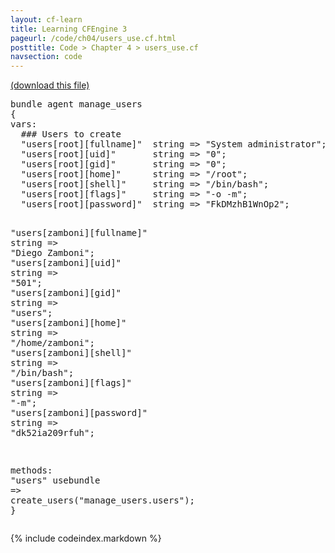 ```yaml
---
layout: cf-learn
title: Learning CFEngine 3
pageurl: /code/ch04/users_use.cf.html
posttitle: Code > Chapter 4 > users_use.cf
navsection: code
---
```


[(download this file)](https://raw.github.com/zzamboni/cf-learn.info/master/src/ch04/users_use.cf)

<div class="highlight"><pre><span class="k">bundle</span> <span class="k">agent</span> <span class="nf">manage_users</span>
<span class="p">{</span>
<span class="kd">vars</span><span class="p">:</span>
  <span class="c">### Users to create</span>
  <span class="p">&quot;</span><span class="nv">users[root][fullname]</span><span class="p">&quot;</span>  <span class="kt">string</span> <span class="o">=&gt;</span> <span class="s">&quot;System administrator&quot;</span><span class="p">;</span>
  <span class="p">&quot;</span><span class="nv">users[root][uid]</span><span class="p">&quot;</span>       <span class="kt">string</span> <span class="o">=&gt;</span> <span class="s">&quot;0&quot;</span><span class="p">;</span>
  <span class="p">&quot;</span><span class="nv">users[root][gid]</span><span class="p">&quot;</span>       <span class="kt">string</span> <span class="o">=&gt;</span> <span class="s">&quot;0&quot;</span><span class="p">;</span>
  <span class="p">&quot;</span><span class="nv">users[root][home]</span><span class="p">&quot;</span>      <span class="kt">string</span> <span class="o">=&gt;</span> <span class="s">&quot;/root&quot;</span><span class="p">;</span>
  <span class="p">&quot;</span><span class="nv">users[root][shell]</span><span class="p">&quot;</span>     <span class="kt">string</span> <span class="o">=&gt;</span> <span class="s">&quot;/bin/bash&quot;</span><span class="p">;</span>
  <span class="p">&quot;</span><span class="nv">users[root][flags]</span><span class="p">&quot;</span>     <span class="kt">string</span> <span class="o">=&gt;</span> <span class="s">&quot;-o -m&quot;</span><span class="p">;</span>
  <span class="p">&quot;</span><span class="nv">users[root][password]</span><span class="p">&quot;</span>  <span class="kt">string</span> <span class="o">=&gt;</span> <span class="s">&quot;FkDMzhB1WnOp2&quot;</span><span class="p">;</span>

  <span class="p">&quot;</span><span class="nv">users[zamboni][fullname]</span><span class="p">&quot;</span>  <span class="kt">string</span> <span class="o">=&gt;</span> <span class="s">&quot;Diego Zamboni&quot;</span><span class="p">;</span>
  <span class="p">&quot;</span><span class="nv">users[zamboni][uid]</span><span class="p">&quot;</span>       <span class="kt">string</span> <span class="o">=&gt;</span> <span class="s">&quot;501&quot;</span><span class="p">;</span>
  <span class="p">&quot;</span><span class="nv">users[zamboni][gid]</span><span class="p">&quot;</span>       <span class="kt">string</span> <span class="o">=&gt;</span> <span class="s">&quot;users&quot;</span><span class="p">;</span>
  <span class="p">&quot;</span><span class="nv">users[zamboni][home]</span><span class="p">&quot;</span>      <span class="kt">string</span> <span class="o">=&gt;</span> <span class="s">&quot;/home/zamboni&quot;</span><span class="p">;</span>
  <span class="p">&quot;</span><span class="nv">users[zamboni][shell]</span><span class="p">&quot;</span>     <span class="kt">string</span> <span class="o">=&gt;</span> <span class="s">&quot;/bin/bash&quot;</span><span class="p">;</span>
  <span class="p">&quot;</span><span class="nv">users[zamboni][flags]</span><span class="p">&quot;</span>     <span class="kt">string</span> <span class="o">=&gt;</span> <span class="s">&quot;-m&quot;</span><span class="p">;</span>
  <span class="p">&quot;</span><span class="nv">users[zamboni][password]</span><span class="p">&quot;</span>  <span class="kt">string</span> <span class="o">=&gt;</span> <span class="s">&quot;dk52ia209rfuh&quot;</span><span class="p">;</span>

<span class="kd">methods</span><span class="p">:</span>
  <span class="s">&quot;users&quot;</span>   <span class="kr">usebundle</span> <span class="o">=&gt;</span> <span class="nf">create_users</span><span class="p">(</span><span class="s">&quot;manage_users.users&quot;</span><span class="p">);</span>
<span class="p">}</span>
</pre></div>


{% include codeindex.markdown %}

